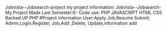 Jobvista--Jobsearch-project
my project information:
Jobvista--Jobsearch- My Project Made Last Semester:6-
     Code use:
     PHP 
     JAVASCRIPT
     HTML
     CSS
     Backed UP PHP
           #Project information
                 User:Apply Job,Resume Submit;
               Admin,Login,Register, Job,Add ,Delete, Update,information add 
